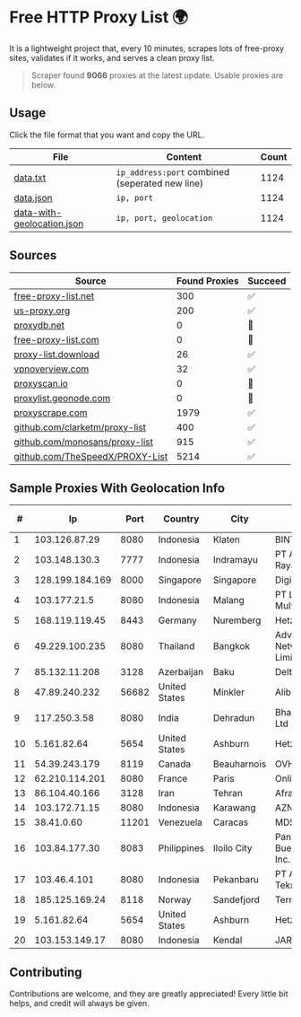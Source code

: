 
# Free HTTP Proxy List 🌍

It is a lightweight project that, every 10 minutes, scrapes lots of free-proxy sites, validates if it works, and serves a clean proxy list.


> Scraper found **9066** proxies at the latest update. Usable proxies are below.

## Usage

Click the file format that you want and copy the URL.


|File|Content|Count|
|----|-------|-----|
|[data.txt](https://raw.githubusercontent.com/themiralay/Proxy-List-World/master/data.txt)|`ip_address:port` combined (seperated new line)|1124|
|[data.json](https://raw.githubusercontent.com/themiralay/Proxy-List-World/master/data.json)|`ip, port`|1124|
|[data-with-geolocation.json](https://raw.githubusercontent.com/themiralay/Proxy-List-World/master/data-with-geolocation.json)|`ip, port, geolocation`|1124|

## Sources

|Source|Found Proxies|Succeed|
|------|-------------|-------|
|[free-proxy-list.net](https://free-proxy-list.net)|300|✅|
|[us-proxy.org](https://www.us-proxy.org)|200|✅|
|[proxydb.net](http://proxydb.net)|0|🚫|
|[free-proxy-list.com](https://free-proxy-list.com/?page=&port=&type%5B%5D=http&type%5B%5D=https&up_time=0&search=Search)|0|🚫|
|[proxy-list.download](https://www.proxy-list.download/HTTP)|26|✅|
|[vpnoverview.com](https://vpnoverview.com/privacy/anonymous-browsing/free-proxy-servers)|32|✅|
|[proxyscan.io](https://www.proxyscan.io)|0|🚫|
|[proxylist.geonode.com](https://proxylist.geonode.com/api/proxy-list?limit=300&page=1&sort_by=lastChecked&sort_type=desc&protocols=http,https)|0|🚫|
|[proxyscrape.com](https://api.proxyscrape.com/v2/?request=displayproxies&protocol=http&timeout=10000&country=all&ssl=all&anonymity=all)|1979|✅|
|[github.com/clarketm/proxy-list](https://raw.githubusercontent.com/clarketm/proxy-list/master/proxy-list-raw.txt)|400|✅|
|[github.com/monosans/proxy-list](https://raw.githubusercontent.com/monosans/proxy-list/main/proxies/http.txt)|915|✅|
|[github.com/TheSpeedX/PROXY-List](https://raw.githubusercontent.com/TheSpeedX/PROXY-List/master/http.txt)|5214|✅|


## Sample Proxies With Geolocation Info

|#|Ip|Port|Country|City|Internet Service Provider|
|-|--|----|-------|----|-------------------------|
|1|103.126.87.29|8080|Indonesia|Klaten|BINTANGPERKASAORION|
|2|103.148.130.3|7777|Indonesia|Indramayu|PT Anugerah Cimanuk Raya|
|3|128.199.184.169|8000|Singapore|Singapore|DigitalOcean, LLC|
|4|103.177.21.5|8080|Indonesia|Malang|PT Lintas Data Multimedia|
|5|168.119.119.45|8443|Germany|Nuremberg|Hetzner Online GmbH|
|6|49.229.100.235|8080|Thailand|Bangkok|Advanced Wireless Network Company Limited|
|7|85.132.11.208|3128|Azerbaijan|Baku|Delta|
|8|47.89.240.232|56682|United States|Minkler|Alibaba.com LLC|
|9|117.250.3.58|8080|India|Dehradun|Bharat Sanchar Nigam Ltd|
|10|5.161.82.64|5654|United States|Ashburn|Hetzner Online GmbH|
|11|54.39.243.179|8119|Canada|Beauharnois|OVH SAS|
|12|62.210.114.201|8080|France|Paris|Online SAS|
|13|86.104.40.166|3128|Iran|Tehran|Afranet|
|14|103.172.71.15|8080|Indonesia|Karawang|AZNET|
|15|38.41.0.60|11201|Venezuela|Caracas|MDS TELECOM C.A.|
|16|103.84.177.30|8083|Philippines|Iloilo City|Panay Broadband / Buenavista Cable TV., Inc.|
|17|103.46.4.101|8080|Indonesia|Pekanbaru|PT Akses Sentral Teknologi|
|18|185.125.169.24|8118|Norway|Sandefjord|TerraHost AS|
|19|5.161.82.64|5654|United States|Ashburn|Hetzner Online GmbH|
|20|103.153.149.17|8080|Indonesia|Kendal|JARINGANKU|



## Contributing

Contributions are welcome, and they are greatly appreciated! Every
little bit helps, and credit will always be given.

